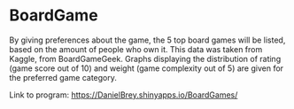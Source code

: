 # BoardGame
By giving preferences about the game, the 5 top board games will be listed, based on the amount of people who own it. This data was taken from Kaggle, from BoardGameGeek.  Graphs displaying the distribution of rating (game score out of 10) and weight (game complexity out of 5) are given for the preferred game category.

Link to program: https://DanielBrey.shinyapps.io/BoardGames/
